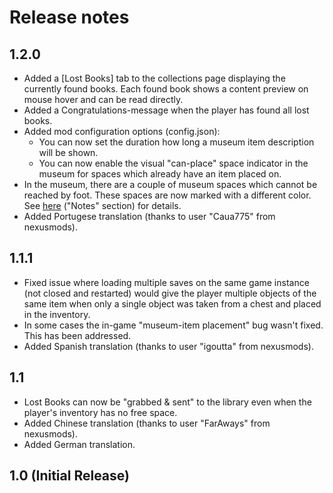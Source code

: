 # Release notes
## 1.2.0
* Added a [Lost Books] tab to the collections page displaying the currently found books. Each found book shows a content preview on mouse hover and can be read directly.
* Added a Congratulations-message when the player has found all lost books.
* Added mod configuration options (config.json):
  * You can now set the duration how long a museum item description will be shown.
  * You can now enable the visual "can-place" space indicator in the museum for spaces which already have an item placed on. 
* In the museum, there are a couple of museum spaces which cannot be reached by foot. These spaces are now marked with a different color. See [here](https://stardewvalleywiki.com/Museum) ("Notes" section) for details.
* Added Portugese translation (thanks to user "Caua775" from nexusmods).

## 1.1.1
* Fixed issue where loading multiple saves on the same game instance (not closed and restarted) would give the player multiple objects of the same item when only a single object was taken from a chest and placed in the inventory.
* In some cases the in-game "museum-item placement" bug wasn't fixed. This has been addressed.
* Added Spanish translation (thanks to user "igoutta" from nexusmods).

## 1.1
* Lost Books can now be "grabbed & sent" to the library even when the player's inventory has no free space.
* Added Chinese translation (thanks to user "FarAways" from nexusmods).
* Added German translation.

## 1.0 (Initial Release)
